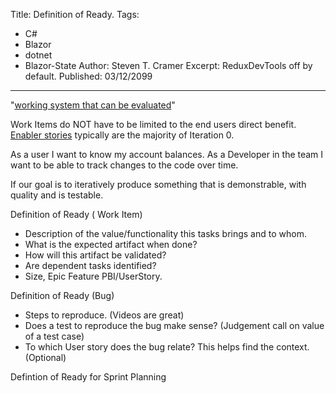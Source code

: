 Title: Definition of Ready.
Tags: 
  - C# 
  - Blazor 
  - dotnet 
  - Blazor-State
Author: Steven T. Cramer
Excerpt: ReduxDevTools off by default. 
Published: 03/12/2099
---

"[working system that can be evaluated](http://www.scaledagileframework.com/build-incrementally-with-fast-integrated-learning-cycles/)"

Work Items do NOT have to be limited to the end users direct benefit. [Enabler stories](http://www.scaledagileframework.com/enablers/) typically are the majority of Iteration 0.

As a user I want to know my account balances.
As a Developer in the team I want to be able to track changes to the code over time.

If our goal is to iteratively produce something that is demonstrable, with quality and is testable.

Definition of Ready ( Work Item)

* Description of the value/functionality this tasks brings and to whom.
* What is the expected artifact when done?
* How will this artifact be validated?
* Are dependent tasks identified?
* Size, Epic Feature PBI/UserStory.

Definition of Ready (Bug)

* Steps to reproduce. (Videos are great)
* Does a test to reproduce the bug make sense? (Judgement call on value of a test case)
* To which User story does the bug relate?  This helps find the context. (Optional)

Defintion of Ready for Sprint Planning
